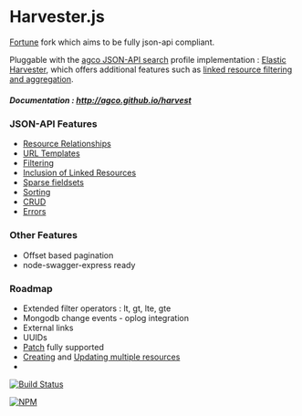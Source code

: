 # Harvester.js 

[Fortune](https://travis-ci.org/daliwali/fortune) fork which aims to be fully json-api compliant.

Pluggable with the [agco JSON-API search](https://github.com/agco/json-api-search-profile) profile implementation : [Elastic Harvester](https://github.com/agco/elastic-harvesterjs), which offers additional features such as [linked resource filtering and aggregation](https://github.com/agco/json-api-search-profile/blob/master/public/profile.md).   

##### Documentation : http://agco.github.io/harvest
### JSON-API Features 

- [Resource Relationships](http://jsonapi.org/format/#document-structure-resource-relationships) 
- [URL Templates](http://jsonapi.org/format/#document-structure-url-templates)
- [Filtering](http://jsonapi.org/format/#fetching-filtering)
- [Inclusion of Linked Resources](http://jsonapi.org/format/#fetching-includes)
- [Sparse fieldsets](http://jsonapi.org/format/#fetching-sparse-fieldsets)
- [Sorting](http://jsonapi.org/format/#fetching-sorting)
- [CRUD](http://jsonapi.org/format/#crud)
- [Errors](http://jsonapi.org/format/#errors)

### Other Features 

- Offset based pagination
- node-swagger-express ready

### Roadmap

- Extended filter operators : lt, gt, lte, gte
- Mongodb change events - oplog integration 
- External links
- UUIDs 
- [Patch](http://jsonapi.org/format/#patch) fully supported
- [Creating](http://jsonapi.org/format/#crud-creating-multiple-resources) and [Updating multiple resources](http://jsonapi.org/format/#crud-updating-multiple-resources)
- 
[![Build Status](https://travis-ci.org/agco/harvesterjs.svg?branch=master)](https://travis-ci.org/agco/harvesterjs)

[![NPM](https://nodei.co/npm/harvesterjs.png)](https://nodei.co/npm/harvesterjs/)


